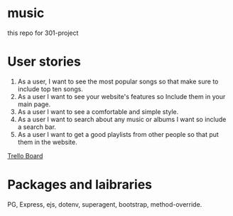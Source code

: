 # music
this repo for 301-project 

# User stories
1. As a user, I want to see the most popular songs so that make sure to include top ten songs.
1. As a user I want to see your website's features so Include them in your main page.
1. As a user I want to see a comfortable and simple style.
1. As a user I want to search about any music or albums I want so include a search bar.
1. As a user I want to get a good playlists from other people so that put them in the website.

[Trello Board](https://trello.com/b/Cdz722Xv/team-project)

# Packages and laibraries
PG, Express, ejs, dotenv, superagent, bootstrap, method-override.